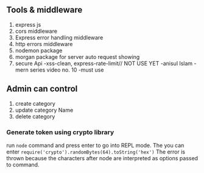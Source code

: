 ## Tools & middleware
1. express js
2. cors middleware
3. Express error handling middleware
4. http errors middleware
5. nodemon package
6. morgan package for server auto request showing
7. secure Api -xss-clean, express-rate-limit// NOT USE YET -anisul Islam -mern series video no. 10 -must use
 

## Admin can control
1. create category
2. update category Name
3. delete category

### Generate token using crypto library
run ```node``` command and press enter to go into REPL mode. The you can enter
```require('crypto').randomBytes(64).toString('hex')```
 The error is thrown because the characters after node are interpreted as options passed to command.